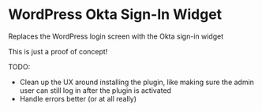 # WordPress Okta Sign-In Widget

Replaces the WordPress login screen with the Okta sign-in widget

This is just a proof of concept!

TODO:

* Clean up the UX around installing the plugin, like making sure the admin user can still log in after the plugin is activated
* Handle errors better (or at all really)
